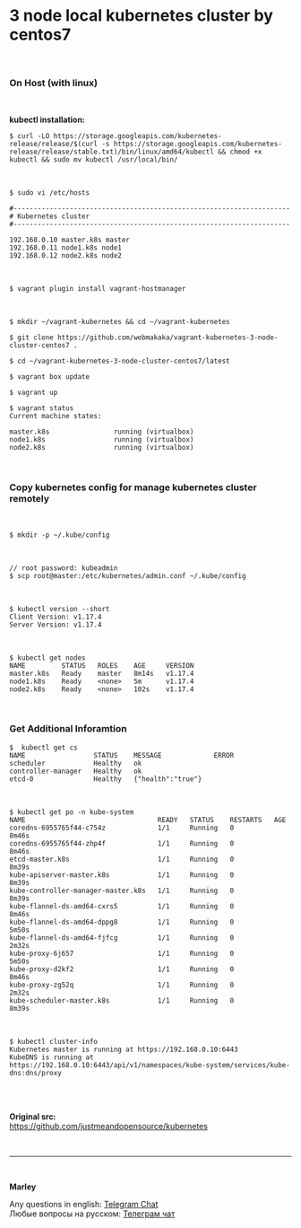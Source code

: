 # 3 node local kubernetes cluster by centos7


<br/>

### On Host (with linux)

<br/>

**kubectl installation:**

```
$ curl -LO https://storage.googleapis.com/kubernetes-release/release/$(curl -s https://storage.googleapis.com/kubernetes-release/release/stable.txt)/bin/linux/amd64/kubectl && chmod +x kubectl && sudo mv kubectl /usr/local/bin/
```

<br/>

    $ sudo vi /etc/hosts

```
#---------------------------------------------------------------------
# Kubernetes cluster
#---------------------------------------------------------------------

192.168.0.10 master.k8s master
192.168.0.11 node1.k8s node1
192.168.0.12 node2.k8s node2
```

<br/>

    $ vagrant plugin install vagrant-hostmanager

<br/>

    $ mkdir ~/vagrant-kubernetes && cd ~/vagrant-kubernetes

    $ git clone https://github.com/webmakaka/vagrant-kubernetes-3-node-cluster-centos7 .

    $ cd ~/vagrant-kubernetes-3-node-cluster-centos7/latest

    $ vagrant box update

    $ vagrant up

    $ vagrant status
    Current machine states:

    master.k8s                running (virtualbox)
    node1.k8s                 running (virtualbox)
    node2.k8s                 running (virtualbox)


<br/>

### Copy kubernetes config for manage kubernetes cluster remotely

<br/>

    $ mkdir -p ~/.kube/config

<br/>

    // root password: kubeadmin
    $ scp root@master:/etc/kubernetes/admin.conf ~/.kube/config

<br/>

    $ kubectl version --short
    Client Version: v1.17.4
    Server Version: v1.17.4

<br/>

    $ kubectl get nodes
    NAME         STATUS   ROLES    AGE     VERSION
    master.k8s   Ready    master   8m14s   v1.17.4
    node1.k8s    Ready    <none>   5m      v1.17.4
    node2.k8s    Ready    <none>   102s    v1.17.4


<br/>

### Get Additional Inforamtion

    $  kubectl get cs
    NAME                 STATUS    MESSAGE             ERROR
    scheduler            Healthy   ok                  
    controller-manager   Healthy   ok                  
    etcd-0               Healthy   {"health":"true"}   


<br/>

    $ kubectl get po -n kube-system
    NAME                                 READY   STATUS    RESTARTS   AGE
    coredns-6955765f44-c754z             1/1     Running   0          8m46s
    coredns-6955765f44-zhp4f             1/1     Running   0          8m46s
    etcd-master.k8s                      1/1     Running   0          8m39s
    kube-apiserver-master.k8s            1/1     Running   0          8m39s
    kube-controller-manager-master.k8s   1/1     Running   0          8m39s
    kube-flannel-ds-amd64-cxrs5          1/1     Running   0          8m46s
    kube-flannel-ds-amd64-dppg8          1/1     Running   0          5m50s
    kube-flannel-ds-amd64-fjfcg          1/1     Running   0          2m32s
    kube-proxy-6j657                     1/1     Running   0          5m50s
    kube-proxy-d2kf2                     1/1     Running   0          8m46s
    kube-proxy-zg52q                     1/1     Running   0          2m32s
    kube-scheduler-master.k8s            1/1     Running   0          8m39s


<br/>

    $ kubectl cluster-info
    Kubernetes master is running at https://192.168.0.10:6443
    KubeDNS is running at https://192.168.0.10:6443/api/v1/namespaces/kube-system/services/kube-dns:dns/proxy



<br/>
<br/>

**Original src:**  
https://github.com/justmeandopensource/kubernetes

<br/>

---

<br/>

**Marley**

Any questions in english: <a href="https://jsdev.org/chat/">Telegram Chat</a>  
Любые вопросы на русском: <a href="https://jsdev.ru/chat/">Телеграм чат</a>

